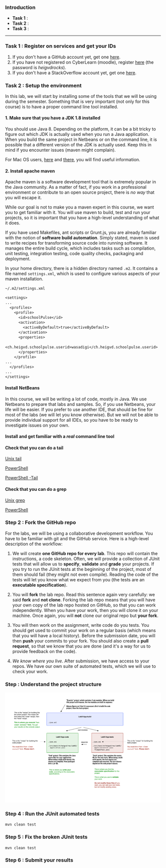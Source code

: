 ### Introduction

* **Task 1** :
* **Task 2** :
* **Task 3** :

-----

### Task 1 : Register on services and get your IDs

1. If you don't have a GitHub account yet, get one [here](https://github.com/).
2. If you have not registered on CyberLearn (moodle), register [here](http://cyberlearn.hes-so.ch/course/view.php?id=6971) (the password is *heigvdrocks*).
3. If you don't have a StackOverflow account yet, get one [here](https://www.stackoverflow.com).


### Task 2 : Setup the environment

In this lab, we will start by installing some of the tools that we will be using during the semester. Something that is very important (not only for this course) is to have a proper command line tool installed.

#### 1. Make sure that you have a JDK 1.8 installed

You should use Java 8. Depending on the platform, it can be a bit tricky to figure out which JDK is actually used when you run a Java application. When you build the same project in Netbeans or on the command line, it is possible that a different version of the JDK is actually used. Keep this in mind if you encounter issues (maven might complain).

For Mac OS users, [here](http://stackoverflow.com/questions/6588390/where-is-java-home-on-osx-yosemite-10-10-mavericks-10-9-mountain-lion-10) and [there](http://stackoverflow.com/questions/17824889/how-to-force-maven-3-1-to-use-right-version-of-java-on-mac-os-8-10), you will find useful information.

#### 2. Install apache maven

Apache maven is a software development tool that is extremely popular in the Java community. As a matter of fact, if you work in a professional environment or contribute to an open source project, there is *no way* that you will escape it.

While our goal is not to make you a maven expert in this course, we want you to get familiar with it. You will use maven to build, test and run your projects, so it is important that you have a high-level understanding of what it does.

If you have used Makefiles, ant scripts or Grunt.js, you are already familiar with the notion of **software build automation**. Simply stated, maven is used to write recipes for transforming source code into running software. It manages the entire build cycle, which includes tasks such as compilation, unit testing, integration testing, code quality checks, packaging and deployment.


In your home directory, there is a hidden directory named `.m2`. It contains a file named `settings.xml`, which is used to configure various aspects of your maven installation.

```
~/.m2/settings.xml
```

```
<settings>
...
  <profiles>
    <profile>
      <id>schoolPulse</id>
      <activation>
        <activeByDefault>true</activeByDefault>
      </activation>
      <properties>
        <ch.heigvd.schoolpulse.userid>wasadigi</ch.heigvd.schoolpulse.userid>
      </properties>
    </profile>
...
  </profiles>
...
</settings>
```

#### Install NetBeans

In this course, we will be writing a lot of code, mostly in Java. We use Netbeans to prepare that labs and samples. So, if you use Netbeans, your life will be easier. If you prefer to use another IDE, that should be fine for most of the labs (we will let you know otherwise). But we will not be able to provide individual support for all IDEs, so you have to be ready to investigate issues on your own.

#### Install and get familiar with a *real* command line tool


#### Check that you can do a tail

[Unix tail](http://en.wikipedia.org/wiki/Tail_%28Unix%29)

[PowerShell](https://technet.microsoft.com/en-us/library/hh849787.aspx)

[PowerShell -Tail](http://www.howtogeek.com/tips/how-to-get-tail-like-functionality-on-windows-with-powershell/)

#### Check that you can do a grep

[Unix grep](http://en.wikipedia.org/wiki/Grep)

[PowerShell](https://communary.wordpress.com/2014/11/10/grep-the-powershell-way/)


### Step 2 : Fork the GitHub repo

For the labs, we will be using a collaborative development workflow. You have to be familiar with git and the GitHub service. Here is a high-level description of the workflow:

1. We will create **one GitHub repo for every lab**. This repo will contain the instructions, a code skeleton. Often, we will provide a collection of JUnit tests that will allow us to **specify**, **validate** and **grade** your projects. If you try to run the JUnit tests at the beginning of the project, most of them should fail (they might not even compile). Reading the code of the tests will let you know what we expect from you (the tests are an **executable specification**).

2. You will **fork** the lab repo. Read this sentence again very carefully: we said **fork** and **not clone**. Forking the lab repo means that you will have your own copy of the lab repo hosted on GitHub, so that you can work independently. When you have your work, then you will clone it on your machine. Once again, you will **not** clone our original repo but **your fork**.

3. You will then work on the assignment, write code do you tests. You should get used to commit your work on a regular basis (which means that you will have a local history). Before the submission date, you will then **push** your commits to your fork. You should also create a **pull request**, so that we know that you are done (and it's a way for us to provide feedback on the code).

4. *We know where you live*. After submission, we have access to your repos. We have our own suite of automated tests, which we will use to check your work.


### Step : Understand the project structure

![image](./diagrams/maven-projects.png)

### Step 4 : Run the JUnit automated tests

```
mvn clean test
```

### Step 5 : Fix the broken JUnit tests

```
mvn clean test
```


### Step 6 : Submit your results







